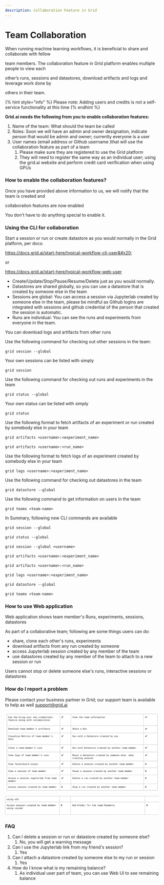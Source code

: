 ```yaml
---
description: Collaboration Feature in Grid
---
```


# Team Collaboration

When running machine learning workflows, it is beneficial to share and collaborate with fellow

team members. The collaboration feature in Grid platform enables multiple people to view each

other’s runs, sessions and datastores, download artifacts and logs and leverage work done by

others in their team.

{% hint style="info" %}
Please note: Adding users and credits is not a self-service functionality at this time
{% endhint %}

**Grid.ai needs the following from you to enable collaboration features:**

1. Name of the team: What should the team be called
2. &#x20;Roles: Soon we will have an admin and owner designation, indicate person that would be admin and owner; currently everyone is a user
3. User names (email address or Github username )that will use the collaboration feature as part of a team
   1. Please make sure they are registered to use the Grid platform
   2. They will need to register the same way as an individual user; using the grid.ai website and perform credit card verification when using GPUs

### How to enable the collaboration features?

Once you have provided above information to us, we will notify that the team is created and

collaboration features are now enabled

You don't have to do anything special to enable it.

### Using the CLI for collaboration

Start a session or run or create datastore as you would normally in the Grid platform, per docs:

https://docs.grid.ai/start-here/typical-workflow-cli-user&#x20;

or

https://docs.grid.ai/start-here/typical-workflow-web-user

* Create/Update/Stop/Pause/Resume/Delete just as you would normally.
* Datastores are shared globally, so you can use a datastore that is created by someone else in the team
* Sessions are global: You can access a session via Jupyterlab created by someone else in the team, please be mindful as Github logins are integrated with sessions and github credential of the person that created the session is automatic.
* Runs are individual: You can see the runs and experiments from everyone in the team.

You can download logs and artifacts from other runs

Use the following command for checking out other sessions in the team:

`grid session --global`

Your own sessions can be listed with simply

`grid session`

Use the following command for checking out runs and experiments in the team

`grid status --global`

Your own status can be listed with simply

`grid status`

Use the following format to fetch artifacts of an experiment or run created by somebody else in your team

`grid artifacts <username>:<experiment_name>`

`grid artifacts <username>:<run_name>`

Use the following format to fetch logs of an experiment created by somebody else in your team

`grid logs <username>:<experiment_name>`

Use the following command for checking out datastores in the team

`grid datastore --global`

Use the following command to get information on users in the team

`grid teams <team-name>`

In Summary, following new CLI commands are available

`grid session --global`

`grid status --global`

`grid session --global <username>`

`grid artifacts <username>:<experiment_name>`

`grid artifacts <username>:<run_name>`

`grid logs <username>:<experiment_name>`

`grid datastore --global`

`grid teams <team-name>`

### How to use Web application

Web application shows team member's Runs, experiments, sessions, datastores

As part of a collaborative team; following are some things users can do:

* share, clone each other's runs, experiments
* download artifacts from any run created by someone
* access Jupyterlab session created by any member of the team
* use datastores created by any member of the team to attach to a new session or run

Users cannot stop or delete someone else's runs, interactive sessions or datastores

### How do I report a problem

Please contact your business partner in Grid; our support team is available to help as well support@grid.ai

![](<../../.gitbook/assets/Screen Shot 2021-10-25 at 3.13.48 PM.png>)

![](<../../.gitbook/assets/Screen Shot 2021-10-25 at 3.14.46 PM.png>)

### FAQ

1. Can I delete a session or run or datastore created by someone else?
   1. No, you will get a warning message
2. Can I use the Jupyterlab link from my friend's session?
   1. Yes
3. Can I attach a datastore created by someone else to my run or session
   1. Yes
4. How do I know what is my remaining balance?
   1. As individual user part of team, you can use Web UI to see remaining balance
